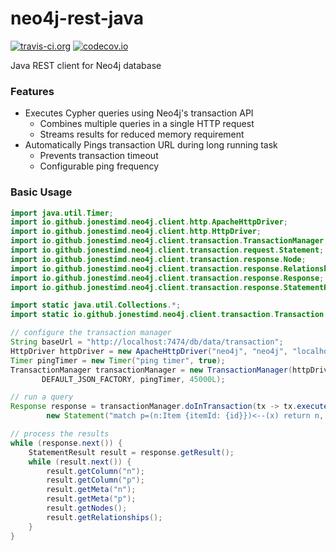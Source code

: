 # neo4j-rest-java
[![travis-ci.org](https://travis-ci.org/jonestimd/neo4j-rest-java.svg?branch=master)](https://travis-ci.org/jonestimd/neo4j-rest-java?branch=master)
[![codecov.io](https://codecov.io/github/jonestimd/neo4j-rest-java/coverage.svg?branch=master)](https://codecov.io/github/jonestimd/neo4j-rest-java?branch=master)

Java REST client for Neo4j database

### Features
- Executes Cypher queries using Neo4j's transaction API
  - Combines multiple queries in a single HTTP request
  - Streams results for reduced memory requirement
- Automatically Pings transaction URL during long running task
  - Prevents transaction timeout
  - Configurable ping frequency

### Basic Usage
```Java
import java.util.Timer;
import io.github.jonestimd.neo4j.client.http.ApacheHttpDriver;
import io.github.jonestimd.neo4j.client.http.HttpDriver;
import io.github.jonestimd.neo4j.client.transaction.TransactionManager;
import io.github.jonestimd.neo4j.client.transaction.request.Statement;
import io.github.jonestimd.neo4j.client.transaction.response.Node;
import io.github.jonestimd.neo4j.client.transaction.response.Relationship;
import io.github.jonestimd.neo4j.client.transaction.response.Response;
import io.github.jonestimd.neo4j.client.transaction.response.StatementResult;

import static java.util.Collections.*;
import static io.github.jonestimd.neo4j.client.transaction.Transaction.*;

// configure the transaction manager
String baseUrl = "http://localhost:7474/db/data/transaction";
HttpDriver httpDriver = new ApacheHttpDriver("neo4j", "neo4j", "localhost", 7474);
Timer pingTimer = new Timer("ping timer", true);
TransactionManager transactionManager = new TransactionManager(httpDriver, baseUrl,
       DEFAULT_JSON_FACTORY, pingTimer, 45000L);

// run a query
Response response = transactionManager.doInTransaction(tx -> tx.execute(
        new Statement("match p=(n:Item {itemId: {id}})<--(x) return n, p", singletonMap("id", 1L))));

// process the results
while (response.next()) {
    StatementResult result = response.getResult();
    while (result.next()) {
        result.getColumn("n");
        result.getColumn("p");
        result.getMeta("n");
        result.getMeta("p");
        result.getNodes();
        result.getRelationships();
    }
}
```
